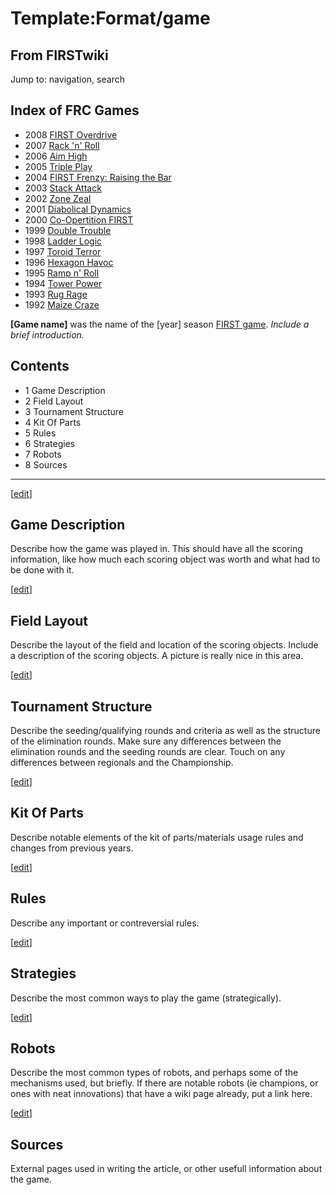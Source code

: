# Template:Format/game

## From FIRSTwiki

Jump to: navigation, search

## Index of FRC Games

- 2008 [FIRST Overdrive](FIRST_Overdrive "FIRST Overdrive")
- 2007 [Rack 'n' Roll](Rack_%27n%27_Roll "Rack 'n' Roll")
- 2006 [Aim High](aim-high)
- 2005 [Triple Play](triple-play)
- 2004 [FIRST Frenzy: Raising the Bar](FIRST_Frenzy:_Raising_the_Bar "FIRST Frenzy: Raising the Bar")
- 2003 [Stack Attack](Stack_Attack "Stack Attack")
- 2002 [Zone Zeal](Zone_Zeal "Zone Zeal")
- 2001 [Diabolical Dynamics](Diabolical_Dynamics "Diabolical Dynamics")
- 2000 [Co-Opertition FIRST](Co-Opertition_FIRST "Co-Opertition FIRST")
- 1999 [Double Trouble](Double_Trouble "Double Trouble")
- 1998 [Ladder Logic](Ladder_Logic "Ladder Logic")
- 1997 [Toroid Terror](Toroid_Terror "Toroid Terror")
- 1996 [Hexagon Havoc](Hexagon_Havoc "Hexagon Havoc")
- 1995 [Ramp n' Roll](Ramp_n%27_Roll "Ramp n' Roll")
- 1994 [Tower Power](Tower_Power "Tower Power")
- 1993 [Rug Rage](Rug_Rage "Rug Rage")
- 1992 [Maize Craze](Maize_Craze "Maize Craze")

**[Game name]** was the name of the [year] season [FIRST game](FRC_Games "FRC Games"). _Include a brief introduction._

## Contents

- 1 Game Description
- 2 Field Layout
- 3 Tournament Structure
- 4 Kit Of Parts
- 5 Rules
- 6 Strategies
- 7 Robots
- 8 Sources

--------------------------------------------------------------------------------

[[edit](/index.php?title=Template:Format/game&action=edit&section=1 "Edit
section: Game Description")]

## Game Description

Describe how the game was played in. This should have all the scoring information, like how much each scoring object was worth and what had to be done with it.

[[edit](/index.php?title=Template:Format/game&action=edit&section=2 "Edit
section: Field Layout")]

## Field Layout

Describe the layout of the field and location of the scoring objects. Include a description of the scoring objects. A picture is really nice in this area.

[[edit](/index.php?title=Template:Format/game&action=edit&section=3 "Edit
section: Tournament Structure")]

## Tournament Structure

Describe the seeding/qualifying rounds and criteria as well as the structure of the elimination rounds. Make sure any differences between the elimination rounds and the seeding rounds are clear. Touch on any differences between regionals and the Championship.

[[edit](/index.php?title=Template:Format/game&action=edit&section=4 "Edit
section: Kit Of Parts")]

## Kit Of Parts

Describe notable elements of the kit of parts/materials usage rules and changes from previous years.

[[edit](/index.php?title=Template:Format/game&action=edit&section=5 "Edit
section: Rules")]

## Rules

Describe any important or contreversial rules.

[[edit](/index.php?title=Template:Format/game&action=edit&section=6 "Edit
section: Strategies")]

## Strategies

Describe the most common ways to play the game (strategically).

[[edit](/index.php?title=Template:Format/game&action=edit&section=7 "Edit
section: Robots")]

## Robots

Describe the most common types of robots, and perhaps some of the mechanisms used, but briefly. If there are notable robots (ie champions, or ones with neat innovations) that have a wiki page already, put a link here.

[[edit](/index.php?title=Template:Format/game&action=edit&section=8 "Edit
section: Sources")]

## Sources

External pages used in writing the article, or other usefull information about the game.

